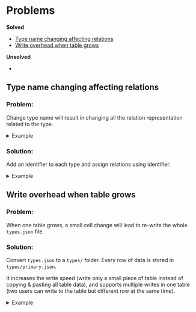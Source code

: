 # Problems

**Solved**

 - [Type name changing affecting relations](#type-name-changing-affecting-relations)
 - [Write overhead when table grows](#write-overhead-when-table-grows)

**Unsolved**

 -

## Type name changing affecting relations

<h3>Problem:</h3>

Change type name will result in changing all the relation representation related to the type.

<details>

<summary>Example</summary>

`data/users.json`

```json
{
    "users": {
        "alex": {
            "visited": [
                "country.canada"
            ]
        }
    }
}
```

`data/country.json`

```json
{
    "country": {
        "canada": {}
    }
}
```

By changing the `country` type to `countries` requires search in all other types for associated relations.

</details>

<h3>Solution:</h3>

Add an identifier to each type and assign relations using identifier.

<details>

<summary>Example</summary>

`data/users.json`

```json
{
    "users": {
        "alex": {
            "visited": [
                "canada"
            ]
        }
    },
    "identifier": "users-identifier-unique-str"
}
```

`data/country.json`

```json
{
    "country": {
        "canada": {}
    },
    "identifier": "countries-identifier-unique-str"
}
```

`schema/countries-identifier-unique-str.json`

```json
{
    "type": "country"
}
```

`schema/users-identifier-unique-str.json`

```json
{
    "type": "users",
    "relations": {
        "visited": "countries-identifier-unique-str"
    }
}
```

When search relations, first look into the schema file and see relations identifier.

Then go to the relations schema based on the identifier and get the relation type name.

Changing the type name now will not lead to a change in identifier which does not require 
a relationship representation change.

</details>

## Write overhead when table grows

<h3>Problem:</h3>

When one table grows, a small cell change will lead to re-write the whole `types.json` file.

<h3>Solution:</h3>

Convert `types.json` to a `types/` folder. Every row of data is stored in `types/primary.json`.

It increases the write speed (write only a small piece of table instead of copying & pasting all table data), 
and supports multiple writes in one table (two users can write to the table but different row at the same time). 

<details>

<summary>Example</summary>

`users/alex.json`

```json
{
    "email": "0x53656e@gmail.com"
}
```

Store existing rows in `schema/users-indentifier/users.json` as follow enable fast check if row exists and 
show all rows.

```json
{
    "alex": null
}
```

</details>
